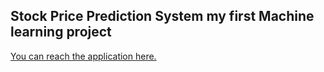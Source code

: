 ## Stock Price Prediction System my first Machine learning project ##

[You can reach the application here.](https://dhumaloda21-stock-price-prediction-system-app-72yw8y.streamlit.app/)
